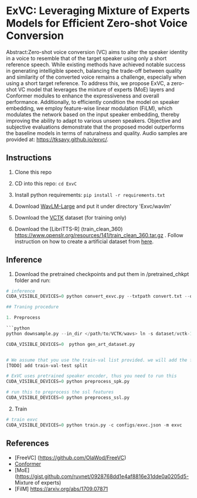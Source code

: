# ExVC: Leveraging Mixture of Experts Models for Efficient Zero-shot Voice Conversion

Abstract:Zero-shot voice conversion (VC) aims to alter the speaker identity in a voice to resemble that of the target speaker using only a short reference speech. While existing methods have achieved notable success in generating intelligible speech, balancing the trade-off between quality and similarity of the converted voice remains a challenge, especially when using a short target reference. To address this, we propose ExVC, a zero-shot VC model that leverages the mixture of experts (MoE) layers and Conformer modules to enhance the expressiveness and overall performance. Additionally, to efficiently condition the model on speaker embedding, we employ feature-wise linear modulation (FiLM), which modulates the network based on the input speaker embedding, thereby improving the ability to adapt to various unseen speakers. Objective and subjective evaluations demonstrate that the proposed model outperforms the baseline models in terms of naturalness and quality. Audio samples are
provided at: https://tksavy.github.io/exvc/.

## Instructions 

1. Clone this repo

2. CD into this repo: `cd ExvC`

3. Install python requirements: `pip install -r requirements.txt`

4. Download [WavLM-Large](https://github.com/microsoft/unilm/tree/master/wavlm) and put it under directory 'Exvc/wavlm'

5. Download the [VCTK](https://datashare.ed.ac.uk/handle/10283/3443) dataset (for training only)

6. Download the [LibriTTS-R] (train_clean_360) https://www.openslr.org/resources/141/train_clean_360.tar.gz . Follow instruction on how to create a artificial dataset from [here](https://github.com/AVC2-UESTC/ExVC/blob/main/DATASET_GENERATION_HINTS.md). 

## Inference

1. Download the pretrained checkpoints and put them in /pretrained_chkpt folder and run: 

```python
# inference 
CUDA_VISIBLE_DEVICES=0 python convert_exvc.py --txtpath convert.txt --outdir output_exvc

## Traning procedure

1. Preprocess

```python
python downsample.py --in_dir </path/to/VCTK/wavs> ln -s dataset/vctk-16k DUMMY

CUDA_VISIBLE_DEVICES=0  python gen_art_dataset.py 


# We assume that you use the train-val list provided. we will add the file later. 
[TODO] add train-val-test split

# ExVC uses pretrained speaker encoder, thus you need to run this
CUDA_VISIBLE_DEVICES=0 python preprocess_spk.py

# run this to preprocess the ssl features
CUDA_VISIBLE_DEVICES=0 python preprocess_ssl.py
```
2. Train

```python
# train exvc
CUDA_VISIBLE_DEVICES=0 python train.py -c configs/exvc.json -m exvc
```
## References
- [FreeVC] (https://github.com/OlaWod/FreeVC)
- [Conformer](https://github.com/sooftware/conformer)
- [MoE] (https://gist.github.com/ruvnet/0928768dd1e4af8816e31dde0a0205d5- Mixture of experts)
- [FilM] https://arxiv.org/abs/1709.07871 
